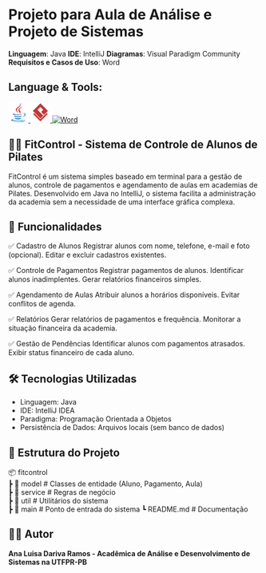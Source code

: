 # Projeto para Aula de Análise e Projeto de Sistemas

**Linguagem**: Java
**IDE**: IntelliJ
**Diagramas**: Visual Paradigm Community  
**Requisitos e Casos de Uso**: Word

<h2 align="left"> Language & Tools: </h2>
<p align="left">
    <!-- Java -->
    <a href="https://www.java.com" target="_blank" rel="noreferrer">
        <img src="https://raw.githubusercontent.com/devicons/devicon/master/icons/java/java-original.svg" alt="Java" width="40" height="40"/>
    </a>
    <!-- Visual Paradigm (Imagem alternativa) -->
   <a href="https://www.visual-paradigm.com" target="_blank" rel="noreferrer">
    <img src="https://github.com/AnaDariva/Projeto-Requisitos/blob/main/assets.png?raw=true" 
         alt="Visual Paradigm" width="40" height="40"/>
</a>
    <!-- Microsoft Word -->
    <a href="https://www.microsoft.com/microsoft-365/word" target="_blank" rel="noreferrer">
        <img src="https://upload.wikimedia.org/wikipedia/commons/8/8d/Microsoft_Word_2013-2019_logo.svg" alt="Word" width="40" height="40"/>
    </a>
</p>

## 🏋️‍♂️ FitControl - Sistema de Controle de Alunos de Pilates
FitControl é um sistema simples baseado em terminal para a gestão de alunos, controle de pagamentos e agendamento de aulas em academias de Pilates. Desenvolvido em Java no IntelliJ, o sistema facilita a administração da academia sem a necessidade de uma interface gráfica complexa.

## 📌 Funcionalidades
✅ Cadastro de Alunos
Registrar alunos com nome, telefone, e-mail e foto (opcional).
Editar e excluir cadastros existentes.  

✅ Controle de Pagamentos
Registrar pagamentos de alunos.
Identificar alunos inadimplentes.
Gerar relatórios financeiros simples.

✅ Agendamento de Aulas
Atribuir alunos a horários disponíveis.
Evitar conflitos de agenda.

✅ Relatórios
Gerar relatórios de pagamentos e frequência.
Monitorar a situação financeira da academia.

✅ Gestão de Pendências
Identificar alunos com pagamentos atrasados.
Exibir status financeiro de cada aluno.

## 🛠️ Tecnologias Utilizadas
- Linguagem: Java
- IDE: IntelliJ IDEA
- Paradigma: Programação Orientada a Objetos
- Persistência de Dados: Arquivos locais (sem banco de dados)

## 📂 Estrutura do Projeto
📦 fitcontrol  
 ┣ 📂 model           # Classes de entidade (Aluno, Pagamento, Aula)  
 ┣ 📂 service         # Regras de negócio  
 ┣ 📂 util            # Utilitários do sistema  
 ┣ 📂 main            # Ponto de entrada do sistema
 ┗ README.md          # Documentação  

## 👩‍💻 Autor
**Ana Luisa Dariva Ramos - Acadêmica de Análise e Desenvolvimento de Sistemas na UTFPR-PB**
